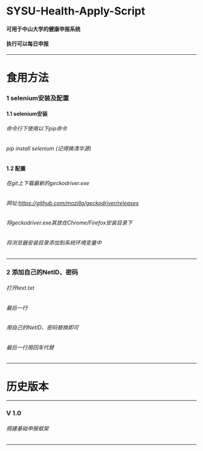# SYSU-Health-Apply-Script
#### 可用于中山大学的健康申报系统
#### 执行可以每日申报
---
# 食用方法
### **1 selenium安装及配置**
#### **1.1 selenium安装**
###### 命令行下使用以下pip命令
###### pip install selenium (记得换清华源)
#### 1.2 配置
###### 在git上下载最新的geckodriver.exe 
###### 网址:https://github.com/mozilla/geckodriver/releases
###### 将geckodriver.exe其放在Chrome/Firefox安装目录下
###### 将浏览器安装目录添加到系统环境变量中
---
### 2 添加自己的NetID、密码
###### 打开text.txt
###### 最后一行
###### 用自己的NetID、密码替换即可
###### 最后一行用回车代替
---
# 历史版本
---
### V 1.0
###### 搭建基础申报框架
---
